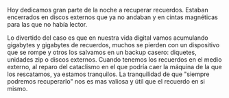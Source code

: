 <html><body><p>Hoy dedicamos gran parte de la noche a recuperar recuerdos. Estaban encerrados en discos externos que ya no andaban y en cintas magnéticas para las que no había lector. 



Lo divertido del caso es que en nuestra vida digital vamos acumulando gigabytes y gigabytes de recuerdos, muchos se pierden con un dispositivo que se rompe y otros los salvamos en un backup casero: diquetes, unidades zip o discos externos. Cuando tenemos los recuerdos en el medio externo, al reparo del cataclismo en el que podría caer la máquina de la que los rescatamos, ya estamos tranquilos. La tranquilidad de que "siempre podremos recuperarlo" nos es mas valiosa y útil que el recuerdo en si mismo.</p></body></html>